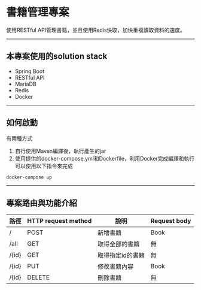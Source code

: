# 書籍管理專案
使用RESTful API管理書籍，並且使用Redis快取，加快重複讀取資料的速度。

---

## 本專案使用的solution stack
- Spring Boot
- RESTful API
- MariaDB
- Redis
- Docker

---

## 如何啟動
有兩種方式
1. 自行使用Maven編譯後，執行產生的jar
2. 使用提供的docker-compose.yml和Dockerfile，利用Docker完成編譯和執行
可以使用以下指令來完成
```bash
docker-compose up
```

---

## 專案路由與功能介紹
| 路徑 | HTTP request method | 說明 | Request body |
| --- | --- | --- | --- |
| / | POST | 新增書籍 | Book |
| /all | GET | 取得全部的書籍 | 無 |
| /{id} | GET | 取得指定id的書籍 | 無 |
| /{id} | PUT | 修改書籍內容 | Book |
| /{id} | DELETE | 刪除書籍 | 無 |